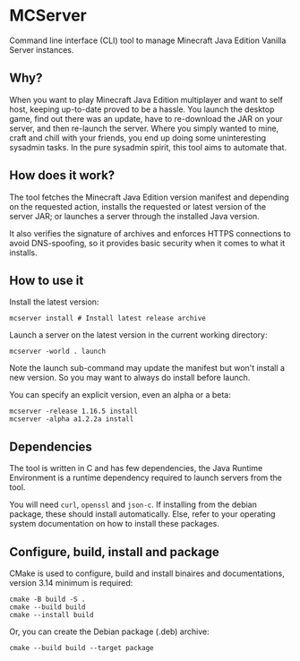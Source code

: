 # MCServer

Command line interface (CLI) tool to manage Minecraft Java Edition Vanilla Server instances.

## Why?

When you want to play Minecraft Java Edition multiplayer and want
to self host, keeping up-to-date proved to be a hassle. You launch
the desktop game, find out there was an update, have to re-download
the JAR on your server, and then re-launch the server.
Where you simply wanted to mine, craft and chill with your friends,
you end up doing some uninteresting sysadmin tasks.
In the pure sysadmin spirit, this tool aims to automate that.

## How does it work?

The tool fetches the Minecraft Java Edition version manifest
and depending on the requested action, installs the requested
or latest version of the server JAR; or launches a server
through the installed Java version.

It also verifies the signature of archives and enforces
HTTPS connections to avoid DNS-spoofing, so it provides
basic security when it comes to what it installs.

## How to use it

Install the latest version:
```
mcserver install # Install latest release archive
```

Launch a server on the latest version in the current working directory:
```
mcserver -world . launch
```
Note the launch sub-command may update the manifest but won't
install a new version. So you may want to always do install
before launch.

You can specify an explicit version, even an alpha or a beta:
```
mcserver -release 1.16.5 install
mcserver -alpha a1.2.2a install
```

## Dependencies

The tool is written in C and has few dependencies,
the Java Runtime Environment is a runtime dependency
required to launch servers from the tool.

You will need `curl`, `openssl` and `json-c`.
If installing from the debian package, these should install
automatically. Else, refer to your operating system
documentation on how to install these packages.

## Configure, build, install and package

CMake is used to configure, build and install binaires and documentations, version 3.14 minimum is required:

```
cmake -B build -S .
cmake --build build
cmake --install build
```

Or, you can create the Debian package (.deb) archive:
```
cmake --build build --target package
```
